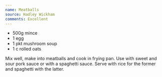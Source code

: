 ```yaml
---
name: Meatballs
source: Hadley Wickham
comments: Excellent
---
```


* 500g mince
* 1 egg
* 1 pkt mushroom soup
* 1 c rolled oats

Mix well, make into meatballs and cook in frying pan.  Use with sweet and sour pork sauce or with a spaghetti sauce.  Serve with rice for the former and spaghetti with the latter.

